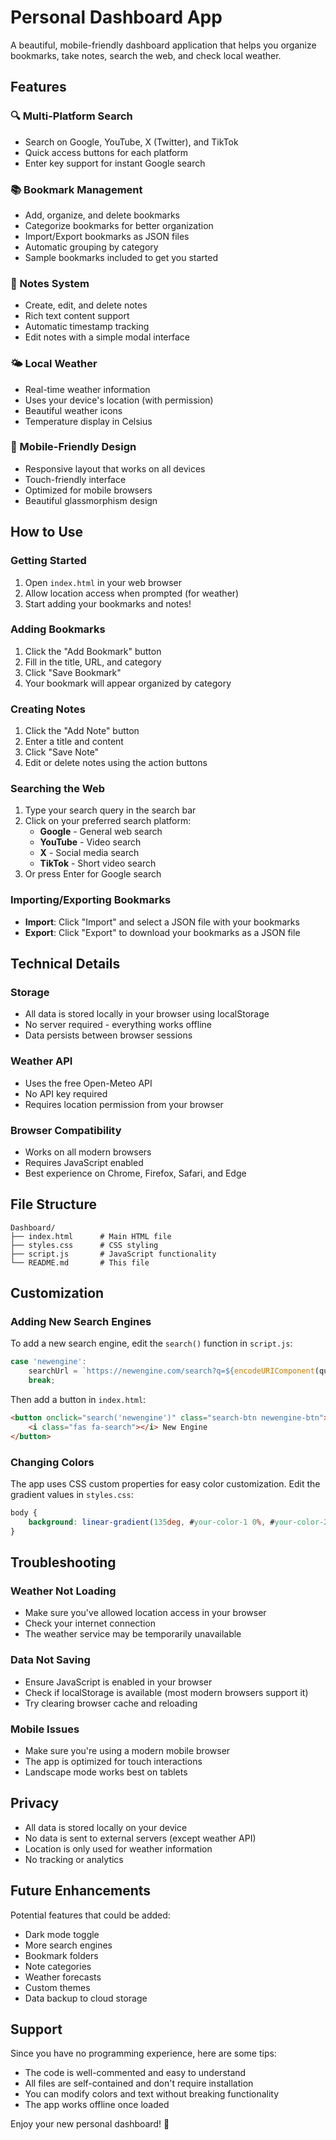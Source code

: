 # Personal Dashboard App

A beautiful, mobile-friendly dashboard application that helps you organize bookmarks, take notes, search the web, and check local weather.

## Features

### 🔍 Multi-Platform Search
- Search on Google, YouTube, X (Twitter), and TikTok
- Quick access buttons for each platform
- Enter key support for instant Google search

### 📚 Bookmark Management
- Add, organize, and delete bookmarks
- Categorize bookmarks for better organization
- Import/Export bookmarks as JSON files
- Automatic grouping by category
- Sample bookmarks included to get you started

### 📝 Notes System
- Create, edit, and delete notes
- Rich text content support
- Automatic timestamp tracking
- Edit notes with a simple modal interface

### 🌤️ Local Weather
- Real-time weather information
- Uses your device's location (with permission)
- Beautiful weather icons
- Temperature display in Celsius

### 📱 Mobile-Friendly Design
- Responsive layout that works on all devices
- Touch-friendly interface
- Optimized for mobile browsers
- Beautiful glassmorphism design

## How to Use

### Getting Started
1. Open `index.html` in your web browser
2. Allow location access when prompted (for weather)
3. Start adding your bookmarks and notes!

### Adding Bookmarks
1. Click the "Add Bookmark" button
2. Fill in the title, URL, and category
3. Click "Save Bookmark"
4. Your bookmark will appear organized by category

### Creating Notes
1. Click the "Add Note" button
2. Enter a title and content
3. Click "Save Note"
4. Edit or delete notes using the action buttons

### Searching the Web
1. Type your search query in the search bar
2. Click on your preferred search platform:
   - **Google** - General web search
   - **YouTube** - Video search
   - **X** - Social media search
   - **TikTok** - Short video search
3. Or press Enter for Google search

### Importing/Exporting Bookmarks
- **Import**: Click "Import" and select a JSON file with your bookmarks
- **Export**: Click "Export" to download your bookmarks as a JSON file

## Technical Details

### Storage
- All data is stored locally in your browser using localStorage
- No server required - everything works offline
- Data persists between browser sessions

### Weather API
- Uses the free Open-Meteo API
- No API key required
- Requires location permission from your browser

### Browser Compatibility
- Works on all modern browsers
- Requires JavaScript enabled
- Best experience on Chrome, Firefox, Safari, and Edge

## File Structure
```
Dashboard/
├── index.html      # Main HTML file
├── styles.css      # CSS styling
├── script.js       # JavaScript functionality
└── README.md       # This file
```

## Customization

### Adding New Search Engines
To add a new search engine, edit the `search()` function in `script.js`:

```javascript
case 'newengine':
    searchUrl = `https://newengine.com/search?q=${encodeURIComponent(query)}`;
    break;
```

Then add a button in `index.html`:

```html
<button onclick="search('newengine')" class="search-btn newengine-btn">
    <i class="fas fa-search"></i> New Engine
</button>
```

### Changing Colors
The app uses CSS custom properties for easy color customization. Edit the gradient values in `styles.css`:

```css
body {
    background: linear-gradient(135deg, #your-color-1 0%, #your-color-2 100%);
}
```

## Troubleshooting

### Weather Not Loading
- Make sure you've allowed location access in your browser
- Check your internet connection
- The weather service may be temporarily unavailable

### Data Not Saving
- Ensure JavaScript is enabled in your browser
- Check if localStorage is available (most modern browsers support it)
- Try clearing browser cache and reloading

### Mobile Issues
- Make sure you're using a modern mobile browser
- The app is optimized for touch interactions
- Landscape mode works best on tablets

## Privacy

- All data is stored locally on your device
- No data is sent to external servers (except weather API)
- Location is only used for weather information
- No tracking or analytics

## Future Enhancements

Potential features that could be added:
- Dark mode toggle
- More search engines
- Bookmark folders
- Note categories
- Weather forecasts
- Custom themes
- Data backup to cloud storage

## Support

Since you have no programming experience, here are some tips:
- The code is well-commented and easy to understand
- All files are self-contained and don't require installation
- You can modify colors and text without breaking functionality
- The app works offline once loaded

Enjoy your new personal dashboard! 🎉 